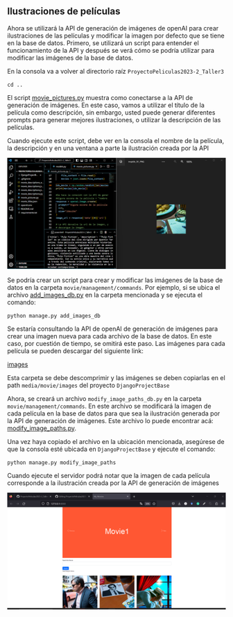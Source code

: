 ## Ilustraciones de películas

Ahora se utilizará la API de generación de imágenes de openAI para crear ilustraciones de las películas y modificar la imagen por defecto que se tiene en la base de datos.
Primero, se utilizará un script para entender el funcionamiento de la API y después se verá cómo se podría utilizar para modificar las imágenes de la base de datos.

En la consola va a volver al directorio raíz ``ProyectoPeliculas2023-2_Taller3``

````shell
cd ..
````

El script [movie_pictures.py](movie_pictures.py) muestra como conectarse a la API de generación de imágenes. En este caso, vamos a utilizar el título de la película como descripción, sin embargo, usted puede generar diferentes prompts para generar mejores ilustraciones, o utilizar la descripción de las películas.

Cuando ejecute este script, debe ver en la consola el nombre de la película, la descripción y en una ventana a parte la ilustración creada por la API

![Fork 1](imgs/mp1.png)

Se podría crear un script para crear y modificar las imágenes de la base de datos en la carpeta ``movie/management/commands``. Por ejemplo, si se ubica el archivo [add_images_db.py](aux_files/add_images_db.py) en la carpeta mencionada y se ejecuta el comando:

````shell
python manage.py add_images_db
````

Se estaría consultando la API de openAI de generación de imágenes para crear una imagen nueva para cada archivo de la base de datos. En este caso, por cuestión de tiempo, se omitirá este paso. Las imágenes para cada película se pueden descargar del siguiente link:

[images](https://drive.google.com/file/d/1-j6Q-AwrxO9q-BhPRHCp_MS2V6OYIhod/view?usp=sharing)

Esta carpeta se debe descomprimir y las imágenes se deben copiarlas en el path ``media/movie/images`` del proyecto ``DjangoProjectBase``

Ahora, se creará un archivo ``modify_image_paths_db.py`` en la carpeta ``movie/management/commands``. En este archivo se modificará la imagen de cada película en la base de datos para que sea la ilustración generada por la API de generación de imágenes. Este archivo lo puede encontrar acá: [modify_image_paths.py](aux_files/modify_image_paths.py).

Una vez haya copiado el archivo en la ubicación mencionada, asegúrese de que la consola esté ubicada en ``DjangoProjectBase`` y ejecute el comando:

````shell
python manage.py modify_image_paths
````

Cuando ejecute el servidor podrá notar que la imagen de cada película corresponde a la ilustración creada por la API de generación de imágenes

![Fork 1](imgs/mp2.png)

